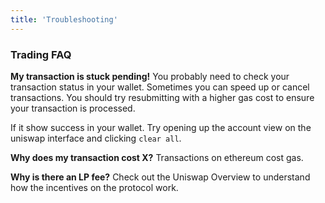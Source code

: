```yaml
---
title: 'Troubleshooting'
---
```


### Trading FAQ

**My transaction is stuck pending!**
You probably need to check your transaction status in your wallet. Sometimes you can speed up or cancel transactions. You should try resubmitting with a higher gas cost to ensure your transaction is processed.

If it show success in your wallet. Try opening up the account view on the uniswap interface and clicking `clear all`.

**Why does my transaction cost X?**
Transactions on ethereum cost gas.

**Why is there an LP fee?**
Check out the <Link to="/docs/v2/core-concepts/architecture/">Uniswap Overview</Link> to understand how the incentives on the protocol work.
